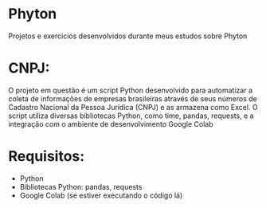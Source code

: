 # Phyton
Projetos e exercícios desenvolvidos durante meus estudos sobre Phyton

# CNPJ: 
O projeto em questão é um script Python desenvolvido para automatizar a coleta de informações de empresas brasileiras através de seus números de Cadastro Nacional da Pessoa Jurídica (CNPJ) e as armazena como Excel.
O script utiliza diversas bibliotecas Python, como time, pandas, requests, e a integração com o ambiente de desenvolvimento Google Colab

# Requisitos: 
- Python
- Bibliotecas Python: pandas, requests
- Google Colab (se estiver executando o código lá) 
